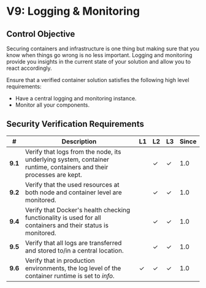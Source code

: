 # V9:	Logging & Monitoring

## Control Objective

Securing containers and infrastructure is one thing but making sure that you know when things go wrong is no less important. Logging and monitoring provide you insights in the current state of your solution and allow you to react accordingly.

Ensure that a verified container solution satisfies the following high level requirements:

* Have a central logging and monitoring instance.
* Monitor all your components.

## Security Verification Requirements

| # | Description | L1 | L2 | L3 | Since |
| --- | --- | --- | --- | -- | -- |
| **9.1** | Verify that logs from the node, its underlying system, container runtime, containers and their processes are kept. |  | ✓ | ✓ | 1.0 |
| **9.2** | Verify that the used resources at both node and container level are monitored. |  | ✓ | ✓ | 1.0 |
| **9.4** | Verify that Docker's health checking functionality is used for all containers and their status is monitored. |  | ✓ | ✓ | 1.0 |
| **9.5** | Verify that all logs are transferred and stored to/in a central location. |  | ✓ | ✓ | 1.0 |
| **9.6** | Verify that in production environments, the log level of the container runtime is set to _info_. | ✓ | ✓ | ✓ | 1.0 |
